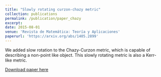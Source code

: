 ```yaml
---
title: "Slowly rotating curzon-chazy metric"
collection: publications
permalink: /publication/paper_chazy
excerpt: 
date: 2015-08-01
venue: 'Revista de Matemática: Teoría y Aplicaciones'
paperurl: 'https://arxiv.org/abs/1405.2899'
---
```


We added slow rotation to the Chazy-Curzon metric, which is capable of describing a non-point like object. This slowly rotating metric is also a Kerr-like metric. 


[Download paper here](https://arxiv.org/abs/1405.2899)
